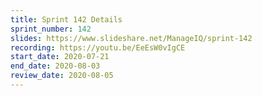 ```yaml
---
title: Sprint 142 Details
sprint_number: 142
slides: https://www.slideshare.net/ManageIQ/sprint-142
recording: https://youtu.be/EeEsW0vIgCE
start_date: 2020-07-21
end_date: 2020-08-03
review_date: 2020-08-05
---
```

